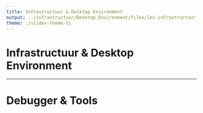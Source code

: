 ```yaml
---
title: Infrastructuur & Desktop Environment
output: ../infrastructuur/Desktop_Environment/files/les-infrastructuur-desktop-environment.pdf
theme: ./slidev-theme-ti
---
```


# Infrastructuur & Desktop Environment

<!-- inhoud van je presentatie -->

---

# Debugger & Tools

<!-- verdere slides -->
